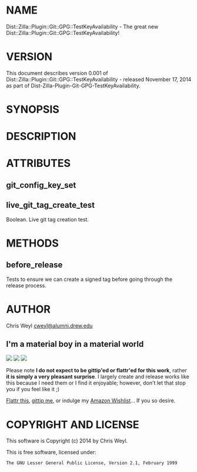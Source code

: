 # NAME

Dist::Zilla::Plugin::Git::GPG::TestKeyAvailability - The great new Dist::Zilla::Plugin::Git::GPG::TestKeyAvailability!

# VERSION

This document describes version 0.001 of Dist::Zilla::Plugin::Git::GPG::TestKeyAvailability - released November 17, 2014 as part of Dist-Zilla-Plugin-Git-GPG-TestKeyAvailability.

# SYNOPSIS

# DESCRIPTION

# ATTRIBUTES

## git\_config\_key\_set

## live\_git\_tag\_create\_test

Boolean.  Live git tag creation test.

# METHODS

## before\_release

Tests to ensure we can create a signed tag before going through the release
process.

# AUTHOR

Chris Weyl <cweyl@alumni.drew.edu>

## I'm a material boy in a material world

<div>
    <a href="https://www.gittip.com/RsrchBoy/"><img src="https://raw.githubusercontent.com/gittip/www.gittip.com/master/www/assets/%25version/logo.png" /></a>
    <a href="http://bit.ly/rsrchboys-wishlist"><img src="http://wps.io/wp-content/uploads/2014/05/amazon_wishlist.resized.png" /></a>
    <a href="https://flattr.com/submit/auto?user_id=RsrchBoy&url=&title=RsrchBoy's%20CPAN%20Dist-Zilla-Plugin-Git-GPG-TestKeyAvailability&tags=%22RsrchBoy's%20Dist-Zilla-Plugin-Git-GPG-TestKeyAvailability%20in%20the%20CPAN%22"><img src="http://api.flattr.com/button/flattr-badge-large.png" /></a>
</div>

Please note **I do not expect to be gittip'ed or flattr'ed for this work**,
rather **it is simply a very pleasant surprise**. I largely create and release
works like this because I need them or I find it enjoyable; however, don't let
that stop you if you feel like it ;)

[Flattr this](https://flattr.com/submit/auto?user_id=RsrchBoy&url=&title=RsrchBoy&#x27;s%20CPAN%20Dist-Zilla-Plugin-Git-GPG-TestKeyAvailability&tags=%22RsrchBoy&#x27;s%20Dist-Zilla-Plugin-Git-GPG-TestKeyAvailability%20in%20the%20CPAN%22),
[gittip me](https://www.gittip.com/RsrchBoy/), or indulge my
[Amazon Wishlist](http://bit.ly/rsrchboys-wishlist)...  If you so desire.

# COPYRIGHT AND LICENSE

This software is Copyright (c) 2014 by Chris Weyl.

This is free software, licensed under:

    The GNU Lesser General Public License, Version 2.1, February 1999
